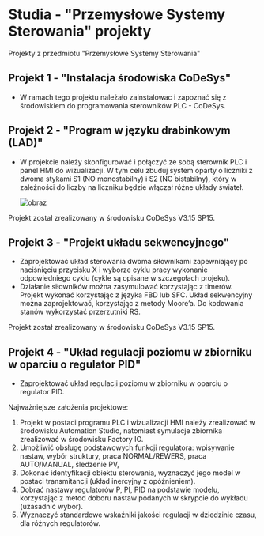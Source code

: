 # Studia - "Przemysłowe Systemy Sterowania" projekty
Projekty z przedmiotu "Przemysłowe Systemy Sterowania" 

## Projekt 1 - "Instalacja środowiska CoDeSys"

- W ramach tego projektu należało zainstalowac i zapoznać się z środowiskiem do programowania sterowników PLC - CoDeSys.

## Projekt 2 - "Program w języku drabinkowym (LAD)"

- W projekcie należy skonfigurować i połączyć ze sobą sterownik PLC i panel HMI do wizualizacji. W tym celu zbuduj system 
oparty o liczniki z dwoma stykami S1 (NO monostabilny) i S2 (NC bistabilny), który w zależności do liczby na liczniku będzie 
włączał różne układy świateł. 

     ![obraz](https://user-images.githubusercontent.com/101189189/180206454-979c4fe5-0398-4344-a3f1-ebebf61c3c56.png)

Projekt został zrealizowany w środowisku CoDeSys V3.15 SP15.

## Projekt 3 - "Projekt układu sekwencyjnego"

- Zaprojektować układ sterowania dwoma siłownikami zapewniający po naciśnięciu przycisku X i wyborze cyklu pracy wykonanie 
odpowiedniego cyklu (cykle są opisane w szczegołach projeku).
- Działanie siłowników można zasymulować korzystając z timerów. Projekt wykonać korzystając z języka FBD lub SFC. Układ sekwencyjny można zaprojektować, korzystając z metody Moore’a. Do kodowania stanów wykorzystać przerzutniki RS.

Projekt został zrealizowany w środowisku CoDeSys V3.15 SP15.

## Projekt 4 - "Układ regulacji poziomu w zbiorniku w oparciu o regulator PID"

- Zaprojektować układ regulacji poziomu w zbiorniku w oparciu o regulator PID.

Najważniejsze założenia projektowe:
1. Projekt w postaci programu PLC i wizualizacji HMI należy zrealizować w
środowisku Automation Studio, natomiast symulacje zbiornika zrealizować
w środowisku Factory IO.
2. Umożliwić obsługę podstawowych funkcji regulatora: wpisywanie nastaw,
wybór struktury, praca NORMAL/REWERS, praca AUTO/MANUAL, śledzenie PV,
3. Dokonać identyfikacji obiektu sterowania, wyznaczyć jego model w postaci
transmitancji (układ inercyjny z opóźnieniem).
4. Dobrać nastawy regulatorów P, PI, PID na podstawie modelu, korzystając
z metod doboru nastaw podanych w skrypcie do wykładu (uzasadnić wybór).
5. Wyznaczyć standardowe wskaźniki jakości regulacji w dziedzinie czasu,
dla różnych regulatorów.
